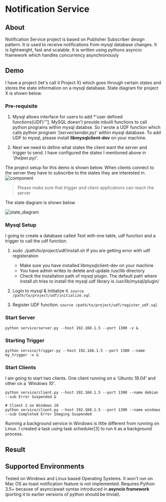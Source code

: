 # Notification Service

## About

Notification Service project is based on Publisher Subscriber design pattern. It is used to receive notifications from mysql database changes. It is lightweight, fast and scalable. 
It is written using pythons asyncio framework which handles concurrency asynchronously

## Demo

I have a project (let's call it Project X) which goes through certain states and stores the state information on a mysql database. State diagram for project X is shown below. 

### Pre-requisite

1. Mysql allows interface for users to add *'user defined functions(UDF)'"[1]. MySQL doesn't provide inbuilt functions to call python programs within mysql databse. 
So I wrote a UDF function which calls python program *'(server/sender.py)'* within mysql database. To add UDF to mysql, please install **libmysqlclient-dev** on your machine.

2. Next we need to define what states the client want the server and trigger to send. I have configured the states I mentioned above in *'(helper.py)'*. 

The project setup for this demo is shown below. When clients connect to the server they have to subscribe to the states they are interested in.
![component](https://user-images.githubusercontent.com/8402606/45314997-130f9200-b4e8-11e8-900c-5368a4d0a7a3.jpg)

> Please make sure that trigger and client applications can reach the server

The state diagram is shown below

![state_diagram](https://user-images.githubusercontent.com/8402606/45314495-c11a3c80-b4e6-11e8-8958-5ec3b1bdeff4.jpg)

### Mysql Setup

I going to create a database called Test with one table, udf function and a trigger to call the udf function. 

1. sudo ./path/to/project/udf/install.sh 
   If you are getting error with udf registeration
      - Make sure you have installed libmysqlclient-dev on your machine
	  - You have admin writes to delete and update /usr/lib directory
	  - Check the installation path of mysql plugin. The default path where install.sh tries to install the mysql udf library is /usr/lib/mysql/plugin/
 
2. Login to mysql & Initialize it. `source /path/to/project/udf/initialize.sql`
3. Register UDF function. `source /path/to/project/udf/register_udf.sql`
 
### Start Server

`python service/server.py --host 192.168.1.5 --port 1300 -v &`

### Starting Trigger

`python service/trigger.py --host 192.168.1.5 --port 1300 --name my_trigger -v &`

### Start Clients 

I am going to start two clients. One client running on a *'Ubuntu 18.04'* and other on a *'Windows 10'*. 

```# Client 1 on Ubuntu 18.04
python service/client.py --host 192.168.1.5 --port 1300 --name debian --sub Error Suspended &

# Client 2 on Windows 10
python service/client.py --host 192.168.1.5 --port 1300 --name windows --sub Completed Error Imaging Suspended
```
Running a background service in Windows is little different from running on Linux. I created a task using task scheduler[3] to run it as a background process. 

## Result

## Supported Environments

Tested on Windows and Linux based Operating Systems. It won't run on Mac OS as toast notification feature is not implemented.
Requires Python 3.5+ because of async/await syntax introduced in **asyncio framework** (porting it to earlier versions of python should be trivial).  

[1]: https://dev.mysql.com/doc/refman/8.0/en/adding-functions.html
[2]: https://docs.microsoft.com/en-us/windows/desktop/taskschd/task-scheduler-start-page
